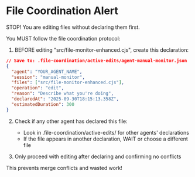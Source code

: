 # File Coordination Alert


STOP! You are editing files without declaring them first.

You MUST follow the file coordination protocol:

1. BEFORE editing "src/file-monitor-enhanced.cjs", create this declaration:

```json
// Save to: .file-coordination/active-edits/agent-manual-monitor.json
{
  "agent": "YOUR_AGENT_NAME",
  "session": "manual-monitor",
  "files": ["src/file-monitor-enhanced.cjs"],
  "operation": "edit",
  "reason": "Describe what you're doing",
  "declaredAt": "2025-09-30T18:15:13.358Z",
  "estimatedDuration": 300
}
```

2. Check if any other agent has declared this file:
   - Look in .file-coordination/active-edits/ for other agents' declarations
   - If the file appears in another declaration, WAIT or choose a different file

3. Only proceed with editing after declaring and confirming no conflicts

This prevents merge conflicts and wasted work!